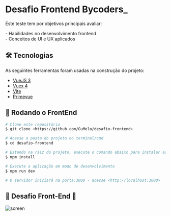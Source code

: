 # Desafio Frontend Bycoders_

<p align="left">Este teste tem por objetivos principais avaliar:</p>
- Habilidades no desenvolvimento frontend <br>
- Conceitos de UI e UX aplicados


## 🛠 Tecnologias

As seguintes ferramentas foram usadas na construção do projeto:

- [VueJS 3](https://vuejs.org/)
- [Vuex 4](https://vuex.vuejs.org/)
- [Vite](https://vitejs.dev/guide/#trying-vite-online)
- [Primevue](https://www.primefaces.org/)

## 🎲 Rodando o FrontEnd

```bash
# Clone este repositório
$ git clone <https://github.com/GuMelo/desafio-frontend>

# Acesse a pasta do projeto no terminal/cmd
$ cd desafio-frontend

# Estando na raiz do projeto, execute o comando abaixo para instalar as dependências do projeto.
$ npm install

# Execute a aplicação em modo de desenvolvimento
$ npm run dev

# O servidor iniciará na porta:3000 - acesse <http://localhost:3000>
```


## 🏁 Desafio Front-End 🏁

![screen](/image.png)
